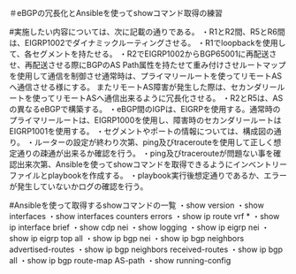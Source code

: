 ＃eBGPの冗長化とAnsibleを使ってshowコマンド取得の練習

#実施したい内容については、次に記載の通りである。
・R1とR2間、R5とR6間は、EIGRP1002でダイナミックルーティングさせる。
・R1でloopbackを使用して、各セグメントを持たせる。
・R2でEIGRP1002からBGP65001に再配送させ、再配送させる際にBGPのAS Path属性を持たせて重み付けさせルートマップを使用して通信を制御させ通常時は、プライマリールートを使ってリモートASへ通信させる様にする。
またリモートAS障害が発生した際は、セカンダリールートを使ってリモートASへ通信出来るように冗長化させる。
・R2とR5は、ASの異なるeBGPで構築する。
・eBGP間のIGPは、EIGRPを使用する。通常時のプライマリールートは、EIGRP1000を使用し、障害時のセカンダリールートはEIGRP1001を使用する。
・セグメントやポートの情報については、構成図の通り。
・ルーターの設定が終わり次第、ping及びtracerouteを使用して正しく想定通りの疎通が出来るか確認を行う。
・ping及びtracerouteが問題ない事を確認出来次第、Ansibleを使ってshowコマンドを取得できるようにインベントリーファイルとplaybookを作成する。
・playbook実行後想定通りであるか、エラーが発生していないかログの確認を行う。

#Ansibleを使って取得するshowコマンドの一覧
・show version 
・show interfaces 
・show interfaces counters errors
・show ip route vrf *
・show ip interface brief
・show cdp nei
・show logging
・show ip eigrp nei
・show ip eigrp top all
・show ip bgp nei
・show ip bgp neighbors advertised-routes
・show ip bgp neighbors received-routes
・show ip bgp all
・show ip bgp route-map AS-path
・show running-config
